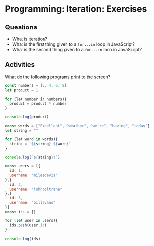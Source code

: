 # Programming: Iteration: Exercises

## Questions

* What is iteration?
* What is the first thing given to a `for...in` loop in JavaScript?
* What is the second thing given to a `for...in` loop in JavaScript?

## Activities

What do the following programs print to the screen?

```js
const numbers = [2, 4, 6, 8]
let product = 1

for (let number in numbers){
  product = product * number
}

console.log(product)
```

```js
const words = ["Excellent", "weather", "we're", "having", "today"]
let string = ""

for (let word in words){
  string = `${string} ${word}`
}

console.log(`${string}!`)
```

```js
const users = [{
  id: 1,
  username: "milesdavis"
},{
  id: 2,
  username: "johncoltrane"
},{
  id: 3,
  username: "billevans"
}]
const ids = []

for (let user in users){
  ids.push(user.id)  
}

console.log(ids)
```
